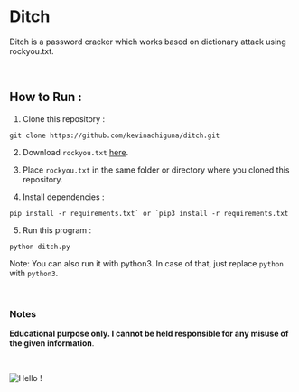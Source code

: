 # Ditch

Ditch is a password cracker which works based on dictionary attack using rockyou.txt.

<br />

## How to Run :

1. Clone this repository :

```
git clone https://github.com/kevinadhiguna/ditch.git
```

2. Download `rockyou.txt` [here](https://bit.ly/2CNcfxs).

3. Place `rockyou.txt` in the same folder or directory where you cloned this repository.

4. Install dependencies :

```
pip install -r requirements.txt` or `pip3 install -r requirements.txt
```

5. Run this program :

```
python ditch.py
```

Note: You can also run it with python3. In case of that, just replace `python` with `python3`.

<br />

### Notes

**Educational purpose only. I cannot be held responsible for any misuse of the given information**.

<br />

![Hello !](https://api.visitorbadge.io/api/VisitorHit?user=kevinadhiguna&repo=ditch&label=thanks%20for%20dropping%20in%20!&labelColor=%23000000&countColor=%23FFFFFF)
